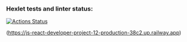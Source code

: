 ### Hexlet tests and linter status:
[![Actions Status](https://github.com/dmptts/js-react-developer-project-12/workflows/hexlet-check/badge.svg)](https://github.com/dmptts/js-react-developer-project-12/actions)

(https://js-react-developer-project-12-production-38c2.up.railway.app)